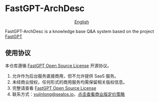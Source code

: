 # FastGPT-ArchDesc

<p align="center">
  <a href="./README_en.md">English</a> 
</p>

FastGPT-ArchDesc is a knowledge base Q&A system based on the project [FastGPT](https://fastgpt.in)

## 使用协议

本仓库遵循 [FastGPT Open Source License](./LICENSE) 开源协议。

1. 允许作为后台服务直接商用，但不允许提供 SaaS 服务。
2. 未经商业授权，任何形式的商用服务均需保留相关版权信息。
3. 完整请查看 [FastGPT Open Source License](./LICENSE)
4. 联系方式：yujinlong@sealos.io，[点击查看商业版定价策略](https://doc.fastgpt.in/docs/commercial)
